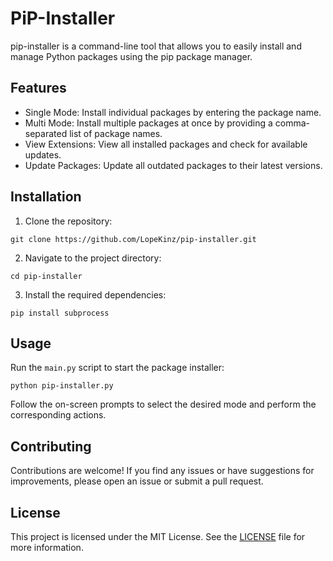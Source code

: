 
# PiP-Installer

pip-installer is a command-line tool that allows you to easily install and manage Python packages using the pip package manager.

## Features

- Single Mode: Install individual packages by entering the package name.
- Multi Mode: Install multiple packages at once by providing a comma-separated list of package names.
- View Extensions: View all installed packages and check for available updates.
- Update Packages: Update all outdated packages to their latest versions.

## Installation

1. Clone the repository:

```shell
git clone https://github.com/LopeKinz/pip-installer.git
```

2. Navigate to the project directory:

```shell
cd pip-installer
```

3. Install the required dependencies:

```shell
pip install subprocess
```

## Usage

Run the `main.py` script to start the package installer:

```shell
python pip-installer.py
```

Follow the on-screen prompts to select the desired mode and perform the corresponding actions.

## Contributing

Contributions are welcome! If you find any issues or have suggestions for improvements, please open an issue or submit a pull request.

## License

This project is licensed under the MIT License. See the [LICENSE](LICENSE) file for more information.

